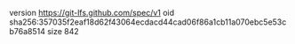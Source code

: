 version https://git-lfs.github.com/spec/v1
oid sha256:357035f2eaf18d62f43064ecdacd44cad06f86a1cb11a070ebc5e53cb76a8514
size 842
